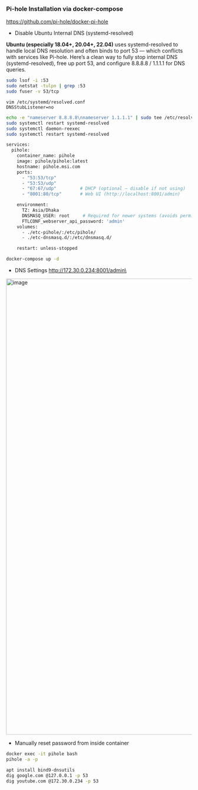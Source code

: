 ### Pi-hole Installation via docker-compose

https://github.com/pi-hole/docker-pi-hole


- Disable Ubuntu Internal DNS (systemd-resolved)
  
**Ubuntu (especially 18.04+, 20.04+, 22.04)** uses systemd-resolved to handle local DNS resolution and often binds to port 53 — which conflicts with services like Pi-hole.
Here’s a clean way to fully stop internal DNS (systemd-resolved), free up port 53, and configure 8.8.8.8 / 1.1.1.1 for DNS queries.

```bash
sudo lsof -i :53
sudo netstat -tulpn | grep :53
sudo fuser -v 53/tcp

```
`vim /etc/systemd/resolved.conf`\
`DNSStubListener=no`

```bash
echo -e "nameserver 8.8.8.8\nnameserver 1.1.1.1" | sudo tee /etc/resolv.conf
sudo systemctl restart systemd-resolved
sudo systemctl daemon-reexec
sudo systemctl restart systemd-resolved
```

```bash
services:
  pihole:
    container_name: pihole
    image: pihole/pihole:latest
    hostname: pihole.msi.com
    ports:
      - "53:53/tcp"
      - "53:53/udp"
      - "67:67/udp"         # DHCP (optional — disable if not using)
      - "8001:80/tcp"       # Web UI (http://localhost:8001/admin)

    environment:
      TZ: Asia/Dhaka
      DNSMASQ_USER: root     # Required for newer systems (avoids permission issues)
      FTLCONF_webserver_api_password: 'admin'
    volumes:
      - ./etc-pihole/:/etc/pihole/
      - ./etc-dnsmasq.d/:/etc/dnsmasq.d/

    restart: unless-stopped
```

```bash
docker-compose up -d
```
- DNS Settings
http://172.30.0.234:8001/admin\
<img width="2502" height="1236" alt="image" src="https://github.com/user-attachments/assets/3e427761-3e17-42be-a3f8-4d5f034512bf" />

- Manually reset password from inside container

```bash
docker exec -it pihole bash
pihole -a -p
```


```bash
apt install bind9-dnsutils
dig google.com @127.0.0.1 -p 53
dig youtube.com @172.30.0.234 -p 53
```
